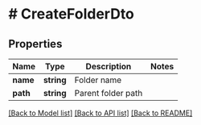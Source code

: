 # # CreateFolderDto

## Properties

Name | Type | Description | Notes
------------ | ------------- | ------------- | -------------
**name** | **string** | Folder name |
**path** | **string** | Parent folder path |

[[Back to Model list]](../../README.md#models) [[Back to API list]](../../README.md#endpoints) [[Back to README]](../../README.md)
